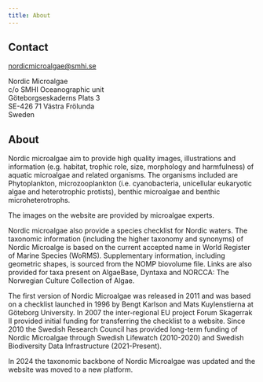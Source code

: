 ```yaml
---
title: About
---
```


## Contact

[nordicmicroalgae@smhi.se](mailto:nordicmicroalgae@smhi.se)

Nordic Microalgae  
c/o SMHI Oceanographic unit  
Göteborgseskaderns Plats 3  
SE-426 71 Västra Frölunda  
Sweden


## About

Nordic microalgae aim to provide high quality images, illustrations and information (e.g. habitat, trophic role, size, morphology and harmfulness) of aquatic microalgae and related organisms. The organisms included are Phytoplankton, microzooplankton (i.e. cyanobacteria, unicellular eukaryotic algae and heterotrophic protists), benthic microalgae and benthic microheterotrophs. 

The images on the website are provided by microalgae experts.

Nordic microalgae also provide a species checklist for Nordic waters. The taxonomic information (including the higher taxonomy and synonyms) of Nordic Microalge is based on the current accepted name in World Register of Marine Species (WoRMS). Supplementary information, including geometric shapes, is sourced from the NOMP biovolume file. Links are also provided for taxa present on AlgaeBase, Dyntaxa and NORCCA: The Norwegian Culture Collection of Algae.

The first version of Nordic Microalgae was released in 2011 and was based on a checklist launched in 1996 by Bengt Karlson and Mats Kuylenstierna at Göteborg University. In 2007 the inter-regional EU project Forum Skagerrak II provided initial funding for transferring the checklist to a website. Since 2010 the Swedish Research Council has provided long-term funding of Nordic Microalgae through Swedish Lifewatch (2010-2020) and Swedish Biodiversity Data Infrastructure (2021-Present).

In 2024 the taxonomic backbone of Nordic Microalgae was updated and the website was moved to a new platform.
